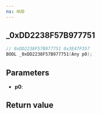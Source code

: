 ```yaml
---
ns: HUD
---
```

## _0xDD2238F57B977751

```c
// 0xDD2238F57B977751 0x3E47F357
BOOL _0xDD2238F57B977751(Any p0);
```


## Parameters
* **p0**: 

## Return value
